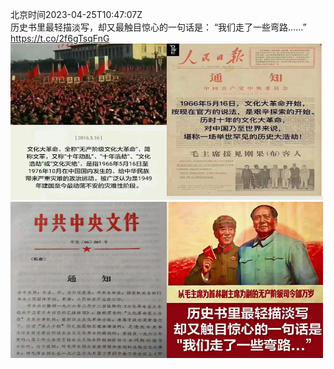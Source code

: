 北京时间2023-04-25T10:47:07Z<br>历史书里最轻描淡写，却又最触目惊心的一句话是：
“我们走了一些弯路……” https://t.co/2f6gTsqFnG<br><img src='/temp/2023/1650692887720472578_0.jpg' width='250' height='250'><img src='/temp/2023/1650692887720472578_1.jpg' width='250' height='250'><img src='/temp/2023/1650692887720472578_2.jpg' width='250' height='250'><img src='/temp/2023/1650692887720472578_3.jpg' width='250' height='250'><br>